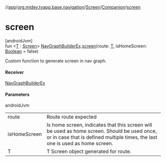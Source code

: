 //[app](../../../../index.md)/[org.mjdev.tvapp.base.navigation](../../index.md)/[Screen](../index.md)/[Companion](index.md)/[screen](screen.md)

# screen

[androidJvm]\
fun &lt;[T](screen.md) : [Screen](../index.md)&gt; [NavGraphBuilderEx](../../-nav-graph-builder-ex/index.md).[screen](screen.md)(route: [T](screen.md), isHomeScreen: [Boolean](https://kotlinlang.org/api/latest/jvm/stdlib/kotlin/-boolean/index.html) = false)

Custom function to generate screen in nav graph.

#### Receiver

[NavGraphBuilderEx](../../-nav-graph-builder-ex/index.md)

#### Parameters

androidJvm

| | |
|---|---|
| route | Route route expected |
| isHomeScreen | Is home screen, indicates that this screen will be used as home screen. Should be used once, or in case that is defined multiple times, the last one is used as home screen. |
| T | T Screen object generated for route. |
